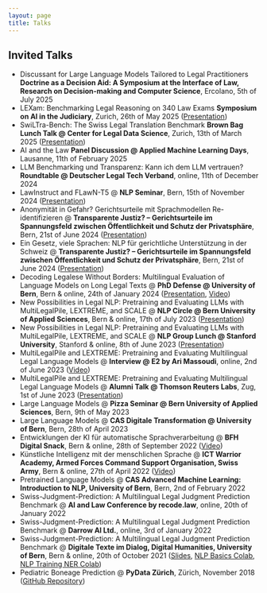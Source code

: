 ```yaml
---
layout: page
title: Talks
---
```


## Invited Talks

* Discussant for Large Language Models Tailored to Legal Practitioners **Doctrine as a Decision Aid: A Symposium at the Interface of Law, Research on Decision-making and Computer Science**, Ercolano, 5th of July 2025 
* LEXam: Benchmarking Legal Reasoning on 340 Law Exams **Symposium on AI in the Judiciary**, Zurich, 26th of May 2025 ([Presentation](https://docs.google.com/presentation/d/1GX-warDcMMGiyjzCzjZ2QOE0kaHN22a4r8ZRsRj1KVw/edit?usp=sharing))
* SwiLTra-Bench: The Swiss Legal Translation Benchmark **Brown Bag Lunch Talk @ Center for Legal Data Science**, Zurich, 13th of March 2025 ([Presentation](https://docs.google.com/presentation/d/1W0i2-k91mhn9V6wdIX_S6QujKQONFyoTw7nbpyA9H88/edit?usp=sharing))
* AI and the Law **Panel Discussion @ Applied Machine Learning Days**, Lausanne, 11th of February 2025
* LLM Benchmarking und Transparenz: Kann ich dem LLM vertrauen? **Roundtable @ Deutscher Legal Tech Verband**, online, 11th of December 2024
* LawInstruct and FLawN-T5 @ **NLP Seminar**, Bern, 15th of November 2024 ([Presentation](https://docs.google.com/presentation/d/1tIhIYSrkHOCAwqNNDUuoaJtiXPrZjps04PEsezqEtxo/edit?usp=sharing))
* Anonymität in Gefahr? Gerichtsurteile mit Sprachmodellen Re-identifizieren @ **Transparente Justiz? – Gerichtsurteile im Spannungsfeld zwischen Öffentlichkeit und Schutz der Privatsphäre**, Bern, 21st of June 2024 ([Presentation](https://docs.google.com/presentation/d/14RKEI4pjt6OzrDflpxCV_mnfNd8SmShd-akAquN_8lc/edit?usp=sharing))
* Ein Gesetz, viele Sprachen: NLP für gerichtliche Unterstützung in der Schweiz @ **Transparente Justiz? – Gerichtsurteile im Spannungsfeld zwischen Öffentlichkeit und Schutz der Privatsphäre**, Bern, 21st of June 2024 ([Presentation](https://docs.google.com/presentation/d/1CAFBC83Z7E9fBB7-tEGGj8-kzKXl1DhLto_bL9Sf2yM/edit?usp=sharing))
* Decoding Legalese Without Borders: Multilingual Evaluation of Language Models on Long Legal Texts @ **PhD Defense @ University of Bern**, Bern & online, 24th of January 2024 ([Presentation](https://docs.google.com/presentation/d/1jk48MbF2xb9V8KRkiX5oW-fCDSUEZhGO5i7K-QRAzLI/edit?usp=sharing), [Video](https://www.youtube.com/watch?v=2jCh54G8XwA))
* New Possibilities in Legal NLP: Pretraining and Evaluating LLMs with MultiLegalPile, LEXTREME, and SCALE @ **NLP Circle @ Bern University of Applied Sciences**, Bern & online, 17th of July 2023 ([Presentation](https://docs.google.com/presentation/d/1HEkhN7_2aFoiM-E0M_ONV2OpNqLdozOItxGxbLsnY4Q/edit?usp=sharing))
* New Possibilities in Legal NLP: Pretraining and Evaluating LLMs with MultiLegalPile, LEXTREME, and SCALE @ **NLP Group Lunch @ Stanford University**, Stanford & online, 8th of June 2023 ([Presentation](https://docs.google.com/presentation/d/1HEkhN7_2aFoiM-E0M_ONV2OpNqLdozOItxGxbLsnY4Q/edit?usp=sharing))
* MultiLegalPile and LEXTREME: Pretraining and Evaluating Multilingual Legal Language Models @ **Interview @ E2 by Ari Massoudi**, online, 2nd of June 2023 ([Video](https://www.linkedin.com/posts/arimassoudi_ai-law-legal-activity-7071187242722963457-PECJ?utm_source=share&utm_medium=member_desktop))
* MultiLegalPile and LEXTREME: Pretraining and Evaluating Multilingual Legal Language Models @ **Alumni Talk @ Thomson Reuters Labs**, Zug, 1st of June 2023 ([Presentation](https://docs.google.com/presentation/d/1Edb4PE5ce4USyhKvo-GdiMjakRbbdzGo2Ihv1d4PUEU/edit?usp=sharing))
* Large Language Models @ **Pizza Seminar @ Bern University of Applied Sciences**, Bern, 9th of May 2023
* Large Language Models @ **CAS Digitale Transformation @ University of Bern**, Bern, 28th of April 2023
* Entwicklungen der KI für automatische Sprachverarbeitung @ **BFH Digital Snack**, Bern & online, 28th of September 2022 ([Video](https://www.youtube.com/watch?v=84Ha_b68hco&t=15s))
* Künstliche Intelligenz mit der menschlichen Sprache @ **ICT Warrior Academy, Armed Forces Command Support Organisation, Swiss Army**, Bern & online, 27th of April 2022 ([Video](https://vimeo.com/709376529/35b7d627ca))
* Pretrained Language Models @ **CAS Advanced Machine Learning: Introduction to NLP, University of Bern**, Bern, 2nd of February 2022
* Swiss-Judgment-Prediction: A Multilingual Legal Judgment Prediction Benchmark @ **AI and Law Conference by recode.law**, online, 20th of January 2022
* Swiss-Judgment-Prediction: A Multilingual Legal Judgment Prediction Benchmark @ **Darrow AI Ltd.**, online, 3rd of January 2022
* Swiss-Judgment-Prediction: A Multilingual Legal Judgment Prediction Benchmark @ **Digitale Texte im Dialog, Digital Humanities, University of Bern**, Bern & online, 20th of October 2021 ([Slides](https://docs.google.com/presentation/d/1Q2Dy8MQk0j4_hOFOTL3fN8WbCD8WCtGH2j8D-Sf_ubc/edit?usp=sharing), [NLP Basics Colab](https://colab.research.google.com/drive/1mH87XpAV01Jgan5meg8aus6WL0XL64Zw?usp=sharing), [NLP Training NER Colab](https://colab.research.google.com/drive/1fQ-vghTxWfN9MG4tr2qcu_yVN5lX3XO5?usp=sharing))
* Pediatric Boneage Prediction @ **PyData Zürich**, Zürich, November 2018 ([GitHub Repository](https://github.com/lukaszbinden/pediatric-bone-age-prediction))

